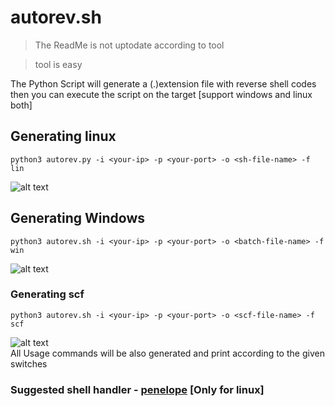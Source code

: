 # autorev.sh  
> The ReadMe is not uptodate according to tool 

> tool is easy 
 
The Python Script will generate a (.)extension file with reverse shell codes then you can execute the script on the target [support windows and linux both]
## Generating linux  
```
python3 autorev.py -i <your-ip> -p <your-port> -o <sh-file-name> -f lin
```
![alt text](https://github.com/root-tanishq/autorev.sh/blob/main/images/linux.png)  
## Generating Windows
```
python3 autorev.sh -i <your-ip> -p <your-port> -o <batch-file-name> -f win
```
![alt text](https://github.com/root-tanishq/autorev.sh/blob/main/images/window.png)  
### Generating scf
```
python3 autorev.sh -i <your-ip> -p <your-port> -o <scf-file-name> -f scf
```
![alt text](https://github.com/root-tanishq/autorev.sh/blob/main/images/scf.png)  
All Usage commands will be also generated and print according to the given switches
### Suggested shell handler - [penelope](https://github.com/brightio/penelope) [Only for linux]
